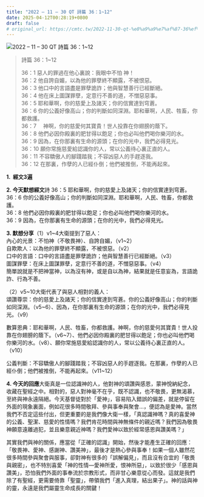 ```yaml
---
title: "2022 – 11 – 30 QT 詩篇 36：1~12"
date: 2025-04-12T00:28:19+0800
draft: false
# original_url: https://cmtc.tw/2022-11-30-qt-%e8%a9%a9%e7%af%87-36%ef%bc%9a112
---
```


![2022 – 11 – 30 QT 詩篇 36：1~12](/images/qt.jpg  "2022 – 11 – 30 QT 詩篇 36：1~12")

> 詩篇 36：1~12
>
> 36：1 惡人的罪過在他心裏說：我眼中不怕 神！  
> 36：2 他自誇自媚，以為他的罪孽終不顯露，不被恨惡。  
> 36：3 他口中的言語盡是罪孽詭詐；他與智慧善行已經斷絕。  
> 36：4 他在床上圖謀罪孽，定意行不善的道，不憎惡惡事。  
> 36：5 耶和華啊，你的慈愛上及諸天；你的信實達到穹蒼。  
> 36：6 你的公義好像高山；你的判斷如同深淵。耶和華啊，人民、牲畜，你都救護。  
> 36：7 　神啊，你的慈愛何其寶貴！世人投靠在你翅膀的蔭下。  
> 36：8 他們必因你殿裏的肥甘得以飽足；你也必叫他們喝你樂河的水。  
> 36：9 因為，在你那裏有生命的源頭；在你的光中，我們必得見光。  
> 36：10 願你常施慈愛給認識你的人，常以公義待心裏正直的人。  
> 36：11 不容驕傲人的腳踐踏我；不容凶惡人的手趕逐我。  
> 36：12 在那裏，作孽的人已經仆倒；他們被推倒，不能再起來。

**1.  經文3遍**

**2. 今天默想經文**詩 36：5 耶和華啊，你的慈愛上及諸天；你的信實達到穹蒼。  
36：6 你的公義好像高山；你的判斷如同深淵。耶和華啊，人民、牲畜，你都救護。  
36：8 他們必因你殿裏的肥甘得以飽足；你也必叫他們喝你樂河的水。  
36：9 因為，在你那裏有生命的源頭；在你的光中，我們必得見光。

**3. 默想分享**（1）v1~4大衛提到了惡人：  
內心的光景：不怕神（不敬畏神）、自誇自媚，（v1~2）  
自欺欺人：以為他的罪孽終不顯露，不被恨惡。（v2）  
口中的言語：口中的言語盡是罪孽詭詐；他與智慧善行已經斷絕。（v3）  
圖謀罪孽：在床上圖謀罪孽，定意行不善的道，不憎惡惡事。（v4）  
簡單說就是不把神當神，以為沒有神，或是自以為神，結果就是任意妄為，言語詭詐、行為不善。

（2）v5~10大衛代表了與惡人相對的義人：  
頌讚尊崇：你的慈愛上及諸天；你的信實達到穹蒼。你的公義好像高山；你的判斷如同深淵。（v5~6）、因為，在你那裏有生命的源頭；在你的光中，我們必得見光。（v9）

數算恩典：耶和華啊，人民、牲畜，你都救護。神啊，你的慈愛何其寶貴！世人投靠在你翅膀的蔭下。（v6~7）、他們必因你殿裏的肥甘得以飽足；你也必叫他們喝你樂河的水。（v8）、願你常施慈愛給認識你的人，常以公義待心裏正直的人。（v10）

公義判斷：不容驕傲人的腳踐踏我；不容凶惡人的手趕逐我。在那裏，作孽的人已經仆倒；他們被推倒，不能再起來。（v11~12）

**4. 今天的回應**大衛真是一位認識神的人，他對神的頌讚與感恩，蒙神悅納紀念，收藏在聖經之中。相對的，惡人對神毫不在乎，既不認識，也不敬畏，更無渴慕，至終與神永遠隔絕。今天基督徒對於「愛神」，容易陷入錯誤的偏差，就是停留在外面的現象裏面，例如花很多時間敬拜、參與事奉與聚會…，便認為是愛神。當然我們不否定這些付出，但更重要的是我們像大衛一樣，「真認識神嗎？真的喜愛神的公義、聖潔、慈愛的性情嗎？我們肯花時間與神無條件的親近嗎？我們因為敬畏神願意遠離過犯，並且樂意親近神嗎？我們愛神以致於經常感恩與讚美嗎？」

其實我們與神的關係，應當從「正確的認識」開始，然後才能產生正確的回應：「敬畏神、愛神、感謝神、讚美神」，最後才是熱心參與事奉！如果一個人雖然花很多時間參與聚會與服事，卻對神有很多的「誤解偏見」，而且沒有合宜的「敬畏與親密」，也不特別喜愛「神的性情—愛神所愛，恨神所惡」，以致於很少「感恩與讚美」，恐怕我們外面的事奉流於宗教形式，而非甘心樂意從心而發。這就是我們除了有聖經，更需要倚靠「聖靈」，帶領我們「進入真理，結出果子」。神的話與神的靈，永遠是我們屬靈生命成長的關鍵！